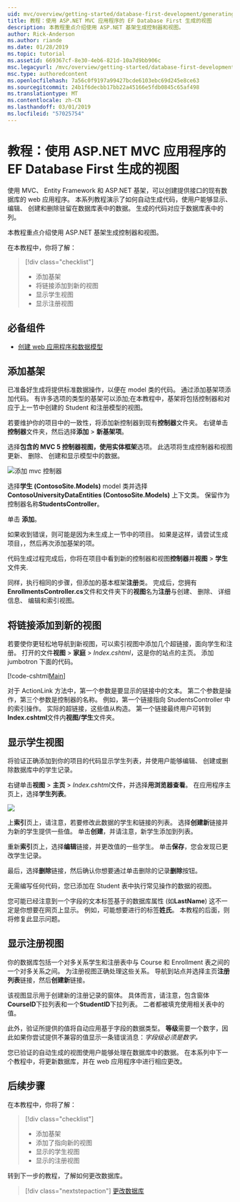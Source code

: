 ```yaml
---
uid: mvc/overview/getting-started/database-first-development/generating-views
title: 教程：使用 ASP.NET MVC 应用程序的 EF Database First 生成的视图
description: 本教程重点介绍使用 ASP.NET 基架生成控制器和视图。
author: Rick-Anderson
ms.author: riande
ms.date: 01/28/2019
ms.topic: tutorial
ms.assetid: 669367cf-8e30-4eb6-821d-10a7d9bb906c
msc.legacyurl: /mvc/overview/getting-started/database-first-development/generating-views
msc.type: authoredcontent
ms.openlocfilehash: 7a56c0f9197a99427bcde6103ebc69d245e8ce63
ms.sourcegitcommit: 24b1f6decbb17bb22a45166e5fdb0845c65af498
ms.translationtype: MT
ms.contentlocale: zh-CN
ms.lasthandoff: 03/01/2019
ms.locfileid: "57025754"
---
```

# <a name="tutorial-generate-views-for-ef-database-first-with-aspnet-mvc-app"></a>教程：使用 ASP.NET MVC 应用程序的 EF Database First 生成的视图

使用 MVC、 Entity Framework 和 ASP.NET 基架，可以创建提供接口的现有数据库的 web 应用程序。 本系列教程演示了如何自动生成代码，使用户能够显示、 编辑、 创建和删除驻留在数据库表中的数据。 生成的代码对应于数据库表中的列。

本教程重点介绍使用 ASP.NET 基架生成控制器和视图。

在本教程中，你将了解：

> [!div class="checklist"]
> * 添加基架
> * 将链接添加到新的视图
> * 显示学生视图
> * 显示注册视图

## <a name="prerequisite"></a>必备组件

* [创建 web 应用程序和数据模型](creating-the-web-application.md)

## <a name="add-scaffold"></a>添加基架

已准备好生成将提供标准数据操作，以便在 model 类的代码。 通过添加基架项添加代码。 有许多选项的类型的基架可以添加;在本教程中，基架将包括控制器和对应于上一节中创建的 Student 和注册模型的视图。

若要维护你的项目中的一致性，将添加新控制器到现有**控制器**文件夹。 右键单击**控制器**文件夹，然后选择**添加** > **新基架项**。

选择**包含的 MVC 5 控制器视图，使用实体框架**选项。 此选项将生成控制器和视图更新、 删除、 创建和显示模型中的数据。

![添加 mvc 控制器](generating-views/_static/image2.png)

选择**学生 (ContosoSite.Models)** model 类并选择**ContosoUniversityDataEntities (ContosoSite.Models)** 上下文类。 保留作为控制器名称**StudentsController**。

单击 **添加**。

如果收到错误，则可能是因为未生成上一节中的项目。 如果是这样，请尝试生成项目，，然后再次添加基架的项。

代码生成过程完成后，你将在项目中看到新的控制器和视图**控制器**并**视图** > **学生**文件夹.


同样，执行相同的步骤，但添加的基本框架**注册**类。 完成后，您拥有**EnrollmentsController.cs**文件和文件夹下的**视图**名为**注册**与创建、 删除、 详细信息、 编辑和索引视图。

## <a name="add-links-to-new-views"></a>将链接添加到新的视图

若要使你更轻松地导航到新视图，可以索引视图中添加几个超链接，面向学生和注册。 打开的文件**视图** > **家庭** > *Index.cshtml*，这是你的站点的主页。 添加 jumbotron 下面的代码。

[!code-cshtml[Main](generating-views/samples/sample1.cshtml)]

对于 ActionLink 方法中，第一个参数是要显示的链接中的文本。 第二个参数是操作，第三个参数是控制器的名称。 例如，第一个链接指向 StudentsController 中的索引操作。 实际的超链接，这些值从构造。 第一个链接最终用户可转到**Index.cshtml**文件内**视图/学生**文件夹。

## <a name="display-student-views"></a>显示学生视图

将验证正确添加到你的项目的代码显示学生列表，并使用户能够编辑、 创建或删除数据库中的学生记录。

右键单击**视图** > **主页** > *Index.cshtml*文件，并选择**用浏览器查看**。 在应用程序主页上，选择**学生列表**。

![](generating-views/_static/image6.png)

上**索引**页上，请注意，若要修改此数据的学生和链接的列表。 选择**创建新**链接并为新的学生提供一些值。 单击**创建**，并请注意，新学生添加到列表。

重新**索引**页上，选择**编辑**链接，并更改值的一些学生。 单击**保存**，您会发现已更改学生记录。

最后，选择**删除**链接，然后确认你想要通过单击删除的记录**删除**按钮。

无需编写任何代码，您已添加在 Student 表中执行常见操作的数据的视图。

您可能已经注意到一个字段的文本标签基于的数据库属性 (如**LastName**) 这不一定是你想要在网页上显示。 例如，可能想要进行的标签**姓氏**。 本教程的后面，则将修复此显示问题。

## <a name="display-enrollment-views"></a>显示注册视图

你的数据库包括一个对多关系学生和注册表中与 Course 和 Enrollment 表之间的一个对多关系之间。 为注册视图正确处理这些关系。 导航到站点并选择主页**注册列表**链接，然后**创建新**链接。

该视图显示用于创建新的注册记录的窗体。 具体而言，请注意，包含窗体**CourseID**下拉列表和一个**StudentID**下拉列表。 二者都被填充使用相关表中的值。

此外，验证所提供的值将自动应用基于字段的数据类型。 **等级**需要一个数字，因此如果你尝试提供不兼容的值显示一条错误消息：*字段级必须是数字。*

您已验证的自动生成的视图使用户能够处理在数据库中的数据。 在本系列中下一个教程中，将更新数据库，并在 web 应用程序中进行相应更改。

## <a name="next-steps"></a>后续步骤

在本教程中，你将了解：

> [!div class="checklist"]
> * 添加基架
> * 添加了指向新的视图
> * 显示的学生视图
> * 显示的注册视图

转到下一步的教程，了解如何更改数据库。
> [!div class="nextstepaction"]
> [更改数据库](changing-the-database.md)